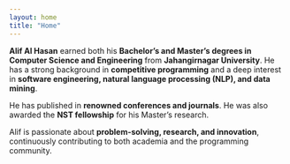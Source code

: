 ```yaml
---
layout: home
title: "Home"
---
```


**Alif Al Hasan** earned both his **Bachelor’s and Master’s degrees in Computer Science and Engineering** from **Jahangirnagar University**. He has a strong background in **competitive programming** and a deep interest in **software engineering, natural language processing (NLP), and data mining**.  

He has published in **renowned conferences and journals**. He was also awarded the **NST fellowship** for his Master’s research.  

Alif is passionate about **problem-solving, research, and innovation**, continuously contributing to both academia and the programming community.